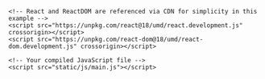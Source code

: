 <!DOCTYPE html>
<html lang="en">
<head>
    <meta charset="UTF-8">
    <meta name="viewport" content="width=device-width, initial-scale=1.0">
    <title>React Dashboard</title>
</head>
<body>
    <div id="root"></div>

    <!-- React and ReactDOM are referenced via CDN for simplicity in this example -->
    <script src="https://unpkg.com/react@18/umd/react.development.js" crossorigin></script>
    <script src="https://unpkg.com/react-dom@18/umd/react-dom.development.js" crossorigin></script>
    
    <!-- Your compiled JavaScript file -->
    <script src="static/js/main.js"></script>
</body>
</html>
